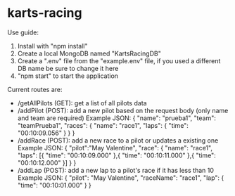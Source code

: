 # karts-racing

Use guide:

1. Install with "npm install"
2. Create a local MongoDB named "KartsRacingDB"
3. Create a ".env" file from the "example.env" file, if you used a different DB name be sure to change it here
4. "npm start" to start the application

Current routes are:

- /getAllPilots (GET): get a list of all pilots data
- /addPilot (POST): add a new pilot based on the request body (only name and team are required)
  Example JSON:
  {
  "name": "prueba1",
  "team": "teamPrueba1",
  "races": {
  "name": "race1",
  "laps": {
  "time": "00:10:09.056"
  }
  }
  }
- /addRace (POST): add a new race to a pilot or updates a existing one
  Example JSON:
  {
  "pilot":"May Valentine",
  "race": {
  "name": "race1",
  "laps": [{
  "time": "00:10:09.000"
  },{
  "time": "00:10:11.000"
  },{
  "time": "00:10:12.000"
  }]
  }
  }
- /addLap (POST): add a new lap to a pilot's race if it has less than 10
  Example JSON:
  {
  "pilot": "May Valentine",
  "raceName": "race1",
  "lap": {
  "time": "00:10:01.000"
  }
  }
